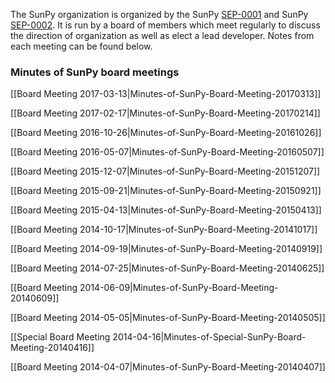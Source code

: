 The SunPy organization is organized by the SunPy [SEP-0001](https://github.com/sunpy/sunpy-SEP/blob/master/SEP-0001.md) and SunPy [SEP-0002](https://github.com/sunpy/sunpy-SEP/blob/master/SEP-0002.md). It is run by a board of members which meet regularly to discuss the direction of organization as well as elect a lead developer. Notes from each meeting can be found below.

### Minutes of SunPy board meetings
[[Board Meeting 2017-03-13|Minutes-of-SunPy-Board-Meeting-20170313]]

[[Board Meeting 2017-02-17|Minutes-of-SunPy-Board-Meeting-20170214]]

[[Board Meeting 2016-10-26|Minutes-of-SunPy-Board-Meeting-20161026]]

[[Board Meeting 2016-05-07|Minutes-of-SunPy-Board-Meeting-20160507]]

[[Board Meeting 2015-12-07|Minutes-of-SunPy-Board-Meeting-20151207]]

[[Board Meeting 2015-09-21|Minutes-of-SunPy-Board-Meeting-20150921]]

[[Board Meeting 2015-04-13|Minutes-of-SunPy-Board-Meeting-20150413]]

[[Board Meeting 2014-10-17|Minutes-of-SunPy-Board-Meeting-20141017]]

[[Board Meeting 2014-09-19|Minutes-of-SunPy-Board-Meeting-20140919]]

[[Board Meeting 2014-07-25|Minutes-of-SunPy-Board-Meeting-20140625]]

[[Board Meeting 2014-06-09|Minutes-of-SunPy-Board-Meeting-20140609]]

[[Board Meeting 2014-05-05|Minutes-of-SunPy-Board-Meeting-20140505]]

[[Special Board Meeting 2014-04-16|Minutes-of-Special-SunPy-Board-Meeting-20140416]]

[[Board Meeting 2014-04-07|Minutes-of-SunPy-Board-Meeting-20140407]]
